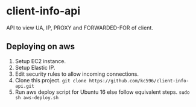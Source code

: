 # client-info-api

API to view UA, IP, PROXY and FORWARDED-FOR of client.

## Deploying on aws
1. Setup EC2 instance.
2. Setup Elastic IP.
3. Edit security rules to allow incoming connections.
4. Clone this project.
```git clone https://github.com/kc596/client-info-api.git```
5. Run aws deploy script for Ubuntu 16 else follow equivalent steps.
```sudo sh aws-deploy.sh```
